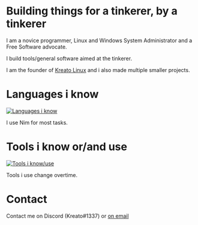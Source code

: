 # Building things for a tinkerer, by a tinkerer
I am a novice programmer, Linux and Windows System Administrator and a Free Software advocate.

I build tools/general software aimed at the tinkerer.

I am the founder of [Kreato Linux](https://linux.kreato.dev) and i also made multiple smaller projects.

# Languages i know
[![Languages i know](https://skillicons.dev/icons?i=nim,python,bash,html,css,sass,powershell,svelte)](https://skillicons.dev)

I use Nim for most tasks.

# Tools i know or/and use
[![Tools i know/use](https://skillicons.dev/icons?i=linux,git,github,neovim,vim,visualstudio,vscode,stackoverflow,ghactions,ansible,gitlab,bsd,cloudflare,docker,azure,gcp,digitalocean)](https://skillicons.dev)

Tools i use change overtime.

# Contact
Contact me on Discord (Kreato#1337) or [on email](mailto:kreato@kreato.dev) 

